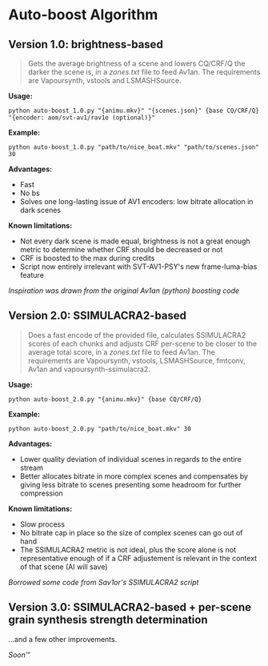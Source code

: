 # Auto-boost Algorithm

## Version 1.0: brightness-based

> Gets the average brightness of a scene and lowers CQ/CRF/Q the darker the scene is, in a _zones.txt_ file to feed Av1an.
The requirements are Vapoursynth, vstools and LSMASHSource.

__Usage:__
```
python auto-boost_1.0.py "{animu.mkv}" "{scenes.json}" {base CQ/CRF/Q} "{encoder: aom/svt-av1/rav1e (optional)}"
```

__Example:__
```
python auto-boost_1.0.py "path/to/nice_boat.mkv" "path/to/scenes.json" 30
```

__Advantages:__
- Fast
- No bs
- Solves one long-lasting issue of AV1 encoders: low bitrate allocation in dark scenes

__Known limitations:__
- Not every dark scene is made equal, brightness is not a great enough metric to determine whether CRF should be decreased or not
- CRF is boosted to the max during credits
- Script now entirely irrelevant with SVT-AV1-PSY's new frame-luma-bias feature

_Inspiration was drawn from the original Av1an (python) boosting code_

## Version 2.0: SSIMULACRA2-based

> Does a fast encode of the provided file, calculates SSIMULACRA2 scores of each chunks and adjusts CRF per-scene to be closer to the average total score, in a _zones.txt_ file to feed Av1an.
The requirements are Vapoursynth, vstools, LSMASHSource, fmtconv, Av1an and vapoursynth-ssimulacra2.

__Usage:__
```
python auto-boost_2.0.py "{animu.mkv}" {base CQ/CRF/Q}
```

__Example:__
```
python auto-boost_2.0.py "path/to/nice_boat.mkv" 30
```

__Advantages:__
- Lower quality deviation of individual scenes in regards to the entire stream
- Better allocates bitrate in more complex scenes and compensates by giving less bitrate to scenes presenting some headroom for further compression

__Known limitations:__
- Slow process
- No bitrate cap in place so the size of complex scenes can go out of hand
- The SSIMULACRA2 metric is not ideal, plus the score alone is not representative enough of if a CRF adjustement is relevant in the context of that scene (AI will save)

_Borrowed some code from Sav1or's SSIMULACRA2 script_

## Version 3.0: SSIMULACRA2-based + per-scene grain synthesis strength determination

...and a few other improvements.

_Soon:tm:_
